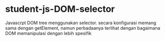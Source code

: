 # student-js-DOM-selector
Javascrpt DOM tree menggunakan selector. secara konfigurasi memang sama dengan getElement, namun perbadaanya terlihat dengan bagaimana DOM memanipulasi dengan lebih spesifik
